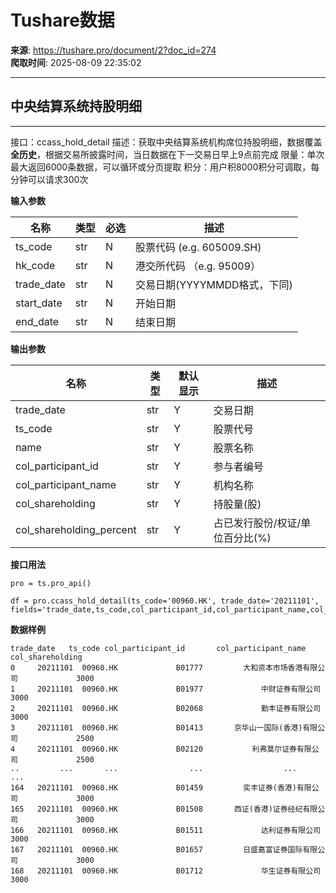 # Tushare数据

**来源**: https://tushare.pro/document/2?doc_id=274  
**爬取时间**: 2025-08-09 22:35:02

---

## 中央结算系统持股明细

---

接口：ccass\_hold\_detail
描述：获取中央结算系统机构席位持股明细，数据覆盖**全历史**，根据交易所披露时间，当日数据在下一交易日早上9点前完成
限量：单次最大返回6000条数据，可以循环或分页提取
积分：用户积8000积分可调取，每分钟可以请求300次

**输入参数**

| 名称 | 类型 | 必选 | 描述 |
| --- | --- | --- | --- |
| ts\_code | str | N | 股票代码 (e.g. 605009.SH) |
| hk\_code | str | N | 港交所代码 （e.g. 95009） |
| trade\_date | str | N | 交易日期(YYYYMMDD格式，下同) |
| start\_date | str | N | 开始日期 |
| end\_date | str | N | 结束日期 |

**输出参数**

| 名称 | 类型 | 默认显示 | 描述 |
| --- | --- | --- | --- |
| trade\_date | str | Y | 交易日期 |
| ts\_code | str | Y | 股票代号 |
| name | str | Y | 股票名称 |
| col\_participant\_id | str | Y | 参与者编号 |
| col\_participant\_name | str | Y | 机构名称 |
| col\_shareholding | str | Y | 持股量(股) |
| col\_shareholding\_percent | str | Y | 占已发行股份/权证/单位百分比(%) |

**接口用法**

```
pro = ts.pro_api()

df = pro.ccass_hold_detail(ts_code='00960.HK', trade_date='20211101', fields='trade_date,ts_code,col_participant_id,col_participant_name,col_shareholding')
```

**数据样例**

```
trade_date   ts_code col_participant_id       col_participant_name         col_shareholding
0     20211101  00960.HK             B01777         大和资本市场香港有限公司             3000
1     20211101  00960.HK             B01977             中财证券有限公司             3000
2     20211101  00960.HK             B02068             勤丰证券有限公司             3000
3     20211101  00960.HK             B01413       京华山一国际(香港)有限公司             2500
4     20211101  00960.HK             B02120           利弗莫尔证券有限公司             2500
..         ...       ...                ...                  ...              ...
164   20211101  00960.HK             B01459         奕丰证券(香港)有限公司             3000
165   20211101  00960.HK             B01508       西证(香港)证券经纪有限公司             3000
166   20211101  00960.HK             B01511             达利证券有限公司             3000
167   20211101  00960.HK             B01657         日盛嘉富证券国际有限公司             3000
168   20211101  00960.HK             B01712             华生证券有限公司             3000
```
